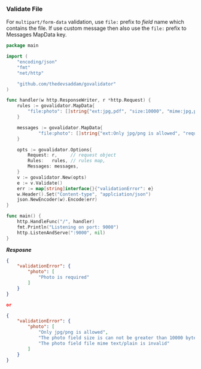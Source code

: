 
### Validate File

For `multipart/form-data` validation, use `file:` prefix to _field_ name which contains the file. If use custom message then also use the `file:` prefix to Messages MapData key.

```go
package main

import (
	"encoding/json"
	"fmt"
	"net/http"

	"github.com/thedevsaddam/govalidator"
)

func handler(w http.ResponseWriter, r *http.Request) {
	rules := govalidator.MapData{
		"file:photo": []string{"ext:jpg,pdf", "size:10000", "mime:jpg,png", "required"},
	}

	messages := govalidator.MapData{
			"file:photo": []string{"ext:Only jpg/png is allowed", "required:Photo is required"},
	}

	opts := govalidator.Options{
		Request: r,     // request object
		Rules:   rules, // rules map,
		Messages: messages,
	}
	v := govalidator.New(opts)
	e := v.Validate()
	err := map[string]interface{}{"validationError": e}
	w.Header().Set("Content-type", "applciation/json")
	json.NewEncoder(w).Encode(err)
}

func main() {
	http.HandleFunc("/", handler)
	fmt.Println("Listening on port: 9000")
	http.ListenAndServe(":9000", nil)
}

```
***Resposne***
```json
{
    "validationError": {
        "photo": [
            "Photo is required"
        ]
    }
}

or

{
    "validationError": {
        "photo": [
            "Only jpg/png is allowed",
            "The photo field size is can not be greater than 10000 bytes",
            "The photo field file mime text/plain is invalid"
        ]
    }
}
```
